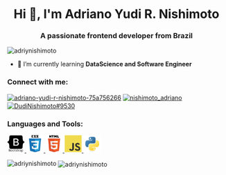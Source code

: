 <h1 align="center">Hi 👋, I'm Adriano Yudi R. Nishimoto</h1>
<h3 align="center">A passionate frontend developer from Brazil</h3>

<p align="left"> <img src="https://komarev.com/ghpvc/?username=adriynishimoto&label=Profile%20views&color=0e75b6&style=flat" alt="adriynishimoto" /> </p>

- 🌱 I’m currently learning **DataScience and Software Engineer**

<h3 align="left">Connect with me:</h3>
<p align="left">
<a href="https://linkedin.com/in/adriano-yudi-r-nishimoto-75a756266" target="blank"><img align="center" src="https://raw.githubusercontent.com/rahuldkjain/github-profile-readme-generator/master/src/images/icons/Social/linked-in-alt.svg" alt="adriano-yudi-r-nishimoto-75a756266" height="30" width="40" /></a>
<a href="https://instagram.com/nishimoto_adriano" target="blank"><img align="center" src="https://raw.githubusercontent.com/rahuldkjain/github-profile-readme-generator/master/src/images/icons/Social/instagram.svg" alt="nishimoto_adriano" height="30" width="40" /></a>
<a href="https://discord.gg/DudiNishimoto#9530" target="blank"><img align="center" src="https://raw.githubusercontent.com/rahuldkjain/github-profile-readme-generator/master/src/images/icons/Social/discord.svg" alt="DudiNishimoto#9530" height="30" width="40" /></a>
</p>

<h3 align="left">Languages and Tools:</h3>
<p align="left"> <a href="https://getbootstrap.com" target="_blank" rel="noreferrer"> <img src="https://raw.githubusercontent.com/devicons/devicon/master/icons/bootstrap/bootstrap-plain-wordmark.svg" alt="bootstrap" width="40" height="40"/> </a> <a href="https://www.w3schools.com/css/" target="_blank" rel="noreferrer"> <img src="https://raw.githubusercontent.com/devicons/devicon/master/icons/css3/css3-original-wordmark.svg" alt="css3" width="40" height="40"/> </a> <a href="https://www.w3.org/html/" target="_blank" rel="noreferrer"> <img src="https://raw.githubusercontent.com/devicons/devicon/master/icons/html5/html5-original-wordmark.svg" alt="html5" width="40" height="40"/> </a> <a href="https://developer.mozilla.org/en-US/docs/Web/JavaScript" target="_blank" rel="noreferrer"> <img src="https://raw.githubusercontent.com/devicons/devicon/master/icons/javascript/javascript-original.svg" alt="javascript" width="40" height="40"/> </a> <a href="https://www.python.org" target="_blank" rel="noreferrer"> <img src="https://raw.githubusercontent.com/devicons/devicon/master/icons/python/python-original.svg" alt="python" width="40" height="40"/> </a> </p>

<p><img align="left" src="https://github-readme-stats.vercel.app/api/top-langs?username=adriynishimoto&show_icons=true&locale=en&layout=compact" alt="adriynishimoto" /></p>

<p>&nbsp;<img align="center" src="https://github-readme-stats.vercel.app/api?username=adriynishimoto&show_icons=true&locale=en" alt="adriynishimoto" /></p>

